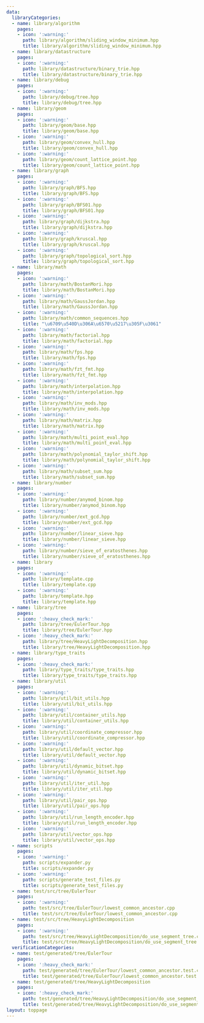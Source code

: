 ```yaml
---
data:
  libraryCategories:
  - name: library/algorithm
    pages:
    - icon: ':warning:'
      path: library/algorithm/sliding_window_minimum.hpp
      title: library/algorithm/sliding_window_minimum.hpp
  - name: library/datastructure
    pages:
    - icon: ':warning:'
      path: library/datastructure/binary_trie.hpp
      title: library/datastructure/binary_trie.hpp
  - name: library/debug
    pages:
    - icon: ':warning:'
      path: library/debug/tree.hpp
      title: library/debug/tree.hpp
  - name: library/geom
    pages:
    - icon: ':warning:'
      path: library/geom/base.hpp
      title: library/geom/base.hpp
    - icon: ':warning:'
      path: library/geom/convex_hull.hpp
      title: library/geom/convex_hull.hpp
    - icon: ':warning:'
      path: library/geom/count_lattice_point.hpp
      title: library/geom/count_lattice_point.hpp
  - name: library/graph
    pages:
    - icon: ':warning:'
      path: library/graph/BFS.hpp
      title: library/graph/BFS.hpp
    - icon: ':warning:'
      path: library/graph/BFS01.hpp
      title: library/graph/BFS01.hpp
    - icon: ':warning:'
      path: library/graph/dijkstra.hpp
      title: library/graph/dijkstra.hpp
    - icon: ':warning:'
      path: library/graph/kruscal.hpp
      title: library/graph/kruscal.hpp
    - icon: ':warning:'
      path: library/graph/topological_sort.hpp
      title: library/graph/topological_sort.hpp
  - name: library/math
    pages:
    - icon: ':warning:'
      path: library/math/BostanMori.hpp
      title: library/math/BostanMori.hpp
    - icon: ':warning:'
      path: library/math/GaussJordan.hpp
      title: library/math/GaussJordan.hpp
    - icon: ':warning:'
      path: library/math/common_sequences.hpp
      title: "\u6709\u540D\u306A\u6570\u5217\u305F\u3061"
    - icon: ':warning:'
      path: library/math/factorial.hpp
      title: library/math/factorial.hpp
    - icon: ':warning:'
      path: library/math/fps.hpp
      title: library/math/fps.hpp
    - icon: ':warning:'
      path: library/math/fzt_fmt.hpp
      title: library/math/fzt_fmt.hpp
    - icon: ':warning:'
      path: library/math/interpolation.hpp
      title: library/math/interpolation.hpp
    - icon: ':warning:'
      path: library/math/inv_mods.hpp
      title: library/math/inv_mods.hpp
    - icon: ':warning:'
      path: library/math/matrix.hpp
      title: library/math/matrix.hpp
    - icon: ':warning:'
      path: library/math/multi_point_eval.hpp
      title: library/math/multi_point_eval.hpp
    - icon: ':warning:'
      path: library/math/polynomial_taylor_shift.hpp
      title: library/math/polynomial_taylor_shift.hpp
    - icon: ':warning:'
      path: library/math/subset_sum.hpp
      title: library/math/subset_sum.hpp
  - name: library/number
    pages:
    - icon: ':warning:'
      path: library/number/anymod_binom.hpp
      title: library/number/anymod_binom.hpp
    - icon: ':warning:'
      path: library/number/ext_gcd.hpp
      title: library/number/ext_gcd.hpp
    - icon: ':warning:'
      path: library/number/linear_sieve.hpp
      title: library/number/linear_sieve.hpp
    - icon: ':warning:'
      path: library/number/sieve_of_eratosthenes.hpp
      title: library/number/sieve_of_eratosthenes.hpp
  - name: library
    pages:
    - icon: ':warning:'
      path: library/template.cpp
      title: library/template.cpp
    - icon: ':warning:'
      path: library/template.hpp
      title: library/template.hpp
  - name: library/tree
    pages:
    - icon: ':heavy_check_mark:'
      path: library/tree/EulerTour.hpp
      title: library/tree/EulerTour.hpp
    - icon: ':heavy_check_mark:'
      path: library/tree/HeavyLightDecomposition.hpp
      title: library/tree/HeavyLightDecomposition.hpp
  - name: library/type_traits
    pages:
    - icon: ':heavy_check_mark:'
      path: library/type_traits/type_traits.hpp
      title: library/type_traits/type_traits.hpp
  - name: library/util
    pages:
    - icon: ':warning:'
      path: library/util/bit_utils.hpp
      title: library/util/bit_utils.hpp
    - icon: ':warning:'
      path: library/util/container_utils.hpp
      title: library/util/container_utils.hpp
    - icon: ':warning:'
      path: library/util/coordinate_compressor.hpp
      title: library/util/coordinate_compressor.hpp
    - icon: ':warning:'
      path: library/util/default_vector.hpp
      title: library/util/default_vector.hpp
    - icon: ':warning:'
      path: library/util/dynamic_bitset.hpp
      title: library/util/dynamic_bitset.hpp
    - icon: ':warning:'
      path: library/util/iter_util.hpp
      title: library/util/iter_util.hpp
    - icon: ':warning:'
      path: library/util/pair_ops.hpp
      title: library/util/pair_ops.hpp
    - icon: ':warning:'
      path: library/util/run_length_encoder.hpp
      title: library/util/run_length_encoder.hpp
    - icon: ':warning:'
      path: library/util/vector_ops.hpp
      title: library/util/vector_ops.hpp
  - name: scripts
    pages:
    - icon: ':warning:'
      path: scripts/expander.py
      title: scripts/expander.py
    - icon: ':warning:'
      path: scripts/generate_test_files.py
      title: scripts/generate_test_files.py
  - name: test/src/tree/EulerTour
    pages:
    - icon: ':warning:'
      path: test/src/tree/EulerTour/lowest_common_ancestor.cpp
      title: test/src/tree/EulerTour/lowest_common_ancestor.cpp
  - name: test/src/tree/HeavyLightDecomposition
    pages:
    - icon: ':warning:'
      path: test/src/tree/HeavyLightDecomposition/do_use_segment_tree.cpp
      title: test/src/tree/HeavyLightDecomposition/do_use_segment_tree.cpp
  verificationCategories:
  - name: test/generated/tree/EulerTour
    pages:
    - icon: ':heavy_check_mark:'
      path: test/generated/tree/EulerTour/lowest_common_ancestor.test.cpp
      title: test/generated/tree/EulerTour/lowest_common_ancestor.test.cpp
  - name: test/generated/tree/HeavyLightDecomposition
    pages:
    - icon: ':heavy_check_mark:'
      path: test/generated/tree/HeavyLightDecomposition/do_use_segment_tree.test.cpp
      title: test/generated/tree/HeavyLightDecomposition/do_use_segment_tree.test.cpp
layout: toppage
---
```

